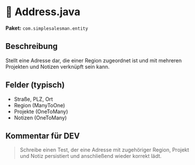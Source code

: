 # 📄 Address.java

**Paket:** `com.simplesalesman.entity`

## Beschreibung
Stellt eine Adresse dar, die einer Region zugeordnet ist und mit mehreren Projekten und Notizen verknüpft sein kann.

## Felder (typisch)
- Straße, PLZ, Ort
- Region (ManyToOne)
- Projekte (OneToMany)
- Notizen (OneToMany)

## Kommentar für DEV
> Schreibe einen Test, der eine Adresse mit zugehöriger Region, Projekt und Notiz persistiert und anschließend wieder korrekt lädt.